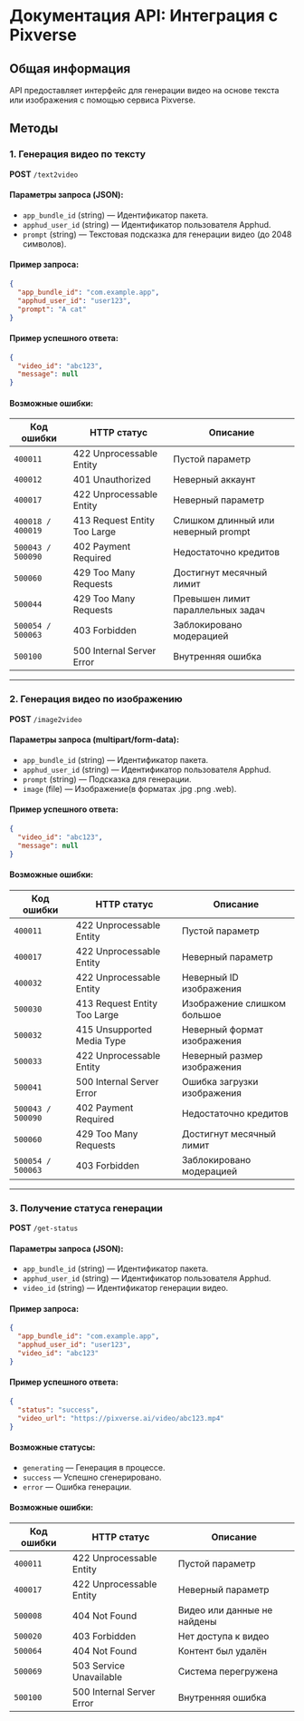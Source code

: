 # Документация API: Интеграция с Pixverse

## Общая информация

API предоставляет интерфейс для генерации видео на основе текста или изображения с помощью сервиса Pixverse.

## Методы

### 1. Генерация видео по тексту

**POST** `/text2video`

#### Параметры запроса (JSON):
- `app_bundle_id` (string) — Идентификатор пакета.
- `apphud_user_id` (string) — Идентификатор пользователя Apphud.
- `prompt` (string) — Текстовая подсказка для генерации видео (до 2048 символов).

#### Пример запроса:
```json
{
  "app_bundle_id": "com.example.app",
  "apphud_user_id": "user123",
  "prompt": "A cat"
}
```

#### Пример успешного ответа:
```json
{
  "video_id": "abc123",
  "message": null
}
```

#### Возможные ошибки:
| Код ошибки        | HTTP статус                   | Описание                                             |
|-------------------|-------------------------------|------------------------------------------------------|
| `400011`          | 422 Unprocessable Entity       | Пустой параметр                                     |
| `400012`          | 401 Unauthorized               | Неверный аккаунт                                    |
| `400017`          | 422 Unprocessable Entity       | Неверный параметр                                   |
| `400018 / 400019` | 413 Request Entity Too Large   | Слишком длинный или неверный prompt                 |
| `500043 / 500090` | 402 Payment Required           | Недостаточно кредитов                               |
| `500060`          | 429 Too Many Requests          | Достигнут месячный лимит                            |
| `500044`          | 429 Too Many Requests          | Превышен лимит параллельных задач                   |
| `500054 / 500063` | 403 Forbidden                  | Заблокировано модерацией                            |
| `500100`          | 500 Internal Server Error      | Внутренняя ошибка                                   |

---

### 2. Генерация видео по изображению

**POST** `/image2video`

#### Параметры запроса (multipart/form-data):
- `app_bundle_id` (string) — Идентификатор пакета.
- `apphud_user_id` (string) — Идентификатор пользователя Apphud.
- `prompt` (string) — Подсказка для генерации.
- `image` (file) — Изображение(в форматах .jpg .png .web).

#### Пример успешного ответа:
```json
{
  "video_id": "abc123",
  "message": null
}
```

#### Возможные ошибки:
| Код ошибки  | HTTP статус                   | Описание                                            |
|-------------|-------------------------------|-----------------------------------------------------|
| `400011`    | 422 Unprocessable Entity       | Пустой параметр                                    |
| `400017`    | 422 Unprocessable Entity       | Неверный параметр                                  |
| `400032`    | 422 Unprocessable Entity       | Неверный ID изображения                            |
| `500030`    | 413 Request Entity Too Large   | Изображение слишком большое                        |
| `500032`    | 415 Unsupported Media Type     | Неверный формат изображения                        |
| `500033`    | 422 Unprocessable Entity       | Неверный размер изображения                        |
| `500041`    | 500 Internal Server Error      | Ошибка загрузки изображения                        |
| `500043 / 500090` | 402 Payment Required       | Недостаточно кредитов                              |
| `500060`    | 429 Too Many Requests          | Достигнут месячный лимит                           |
| `500054 / 500063` | 403 Forbidden              | Заблокировано модерацией                           |

---

### 3. Получение статуса генерации

**POST** `/get-status`

#### Параметры запроса (JSON):
- `app_bundle_id` (string) — Идентификатор пакета.
- `apphud_user_id` (string) — Идентификатор пользователя Apphud.
- `video_id` (string) — Идентификатор генерации видео.

#### Пример запроса:
```json
{
  "app_bundle_id": "com.example.app",
  "apphud_user_id": "user123",
  "video_id": "abc123"
}
```

#### Пример успешного ответа:
```json
{
  "status": "success",
  "video_url": "https://pixverse.ai/video/abc123.mp4"
}
```

#### Возможные статусы:
- `generating` — Генерация в процессе.
- `success` — Успешно сгенерировано.
- `error` — Ошибка генерации.

#### Возможные ошибки:
| Код ошибки | HTTP статус                   | Описание                                     |
|------------|-------------------------------|----------------------------------------------|
| `400011`   | 422 Unprocessable Entity       | Пустой параметр                             |
| `400017`   | 422 Unprocessable Entity       | Неверный параметр                           |
| `500008`   | 404 Not Found                  | Видео или данные не найдены                 |
| `500020`   | 403 Forbidden                  | Нет доступа к видео                         |
| `500064`   | 404 Not Found                  | Контент был удалён                          |
| `500069`   | 503 Service Unavailable        | Система перегружена                         |
| `500100`   | 500 Internal Server Error      | Внутренняя ошибка                           |
